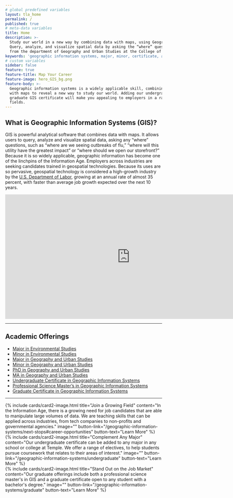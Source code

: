 ```yaml
---
# global predefined variables
layout: tla_home
permalink: /
published: true
# meta-data variables
title: Home
description: >-
  Study our world in a new way by combining data with maps, using Geographic Information Systems (GIS) at Temple University.
  Query, analyze, and visualize spatial data by asking the “where” questions, and earn a major, minor, or certificate 
  from the department of Geography and Urban Studies at the College of Liberal Arts.
keywords: 'geographic information systems, major, minor, certificate, academic offerings, psm, geography and urban studies'
# custom variables
sidebar: false
feature: true
feature-title: Map Your Career
feature-image: hero_GIS_bg.png
feature-body: >-
  Geographic information systems is a widely applicable skill, combining data
  with maps to reveal a new way to study our world. Adding our undergraduate or
  graduate GIS certificate will make you appealing to employers in a range of
  fields.
---
```

## What is Geographic Information Systems (GIS)?
GIS is powerful analytical software that combines data with maps. It allows users to query, analyze and visualize spatial data, asking any “where” questions, such as “where are we seeing outbreaks of flu,” “where will this utility have the greatest impact” or “where should we open our storefront?”  Because it is so widely applicable, geographic information has become one of the linchpins of the Information Age. Employers across industries are seeking candidates trained in geospatial technologies. Because its uses are so pervasive, geospatial technology is considered a high-growth industry by the [U.S. Department of Labor](https://www.doleta.gov/brg/indprof/geospatial_profile.cfm), growing at an annual rate of almost 35 percent, with faster than average job growth expected over the next 10 years.
<div align="center"><iframe width="800" height="400" src="https://www.youtube.com/embed/Mlj-BvcAkxo" frameborder="0" allow="autoplay; encrypted-media" allowfullscreen></iframe></div>

___

## Academic Offerings
- [Major in Environmental Studies](http://bulletin.temple.edu/undergraduate/liberal-arts/environmental-studies/ba-environmental-studies/)
- [Minor in Environmental Studies](http://bulletin.temple.edu/undergraduate/liberal-arts/environmental-studies/ba-environmental-studies/)
- [Major in Geography and Urban Studies](http://bulletin.temple.edu/undergraduate/liberal-arts/geography-urban-studies/ba-geography-urban-studies/)
- [Minor in Geography and Urban Studies](http://bulletin.temple.edu/undergraduate/liberal-arts/geography-urban-studies/minor-geography-urban-studies/)
- [PhD in Geography and Urban Studies](http://bulletin.temple.edu/graduate/scd/cla/geography-urban-studies-phd/)
- [MA in Geography and Urban Studies](http://bulletin.temple.edu/graduate/scd/cla/geography-urban-studies-ma/)
- [Undergraduate Certificate in Geographic Information Systems](http://bulletin.temple.edu/undergraduate/liberal-arts/geography-urban-studies/certificate-geographic-information-systems/)
- [Professional Science Master’s in Geographic Information Systems](http://bulletin.temple.edu/graduate/scd/cla/geographic-information-systems-psm/)
- [Graduate Certificate in Geographic Information Systems](http://bulletin.temple.edu/graduate/scd/cla/geographic-information-systems-certificate/)

___

<div class="row row-wide">
  <div class="col m12 l4">{% include cards/card2-image.html 
    title="Join a Growing Field" 
    content="In the Information Age, there is a growing need for job candidates that are able to manipulate large volumes of data. We are teaching skills that can be applied across industries, from tech companies to non-profits and governmental agencies." 
    image="" 
    button-link="/geographic-information-systems/next-stops#career-opportunities" 
    button-text="Learn More" %}
  </div>
  <div class="row row-wide">
    <div class="col m12 l4">{% include cards/card2-image.html 
      title="Complement Any Major" 
      content="Our undergraduate certificate can be added to any major in any school or college at Temple. We offer a range of electives, to help students pursue coursework that relates to their areas of interest." 
      image="" 
      button-link="/geographic-information-systems/undergraduate" 
      button-text="Learn More" %}
    </div>
    <div class="row row-wide">
      <div class="col m12 l4">{% include cards/card2-image.html 
        title="Stand Out on the Job Market" 
        content="Our graduate offerings include both a professional science master's in GIS and a graduate certificate open to any student with a bachelor's degree." 
        image="" 
        button-link="/geographic-information-systems/graduate" 
        button-text="Learn More" %}
      </div>
</div>
